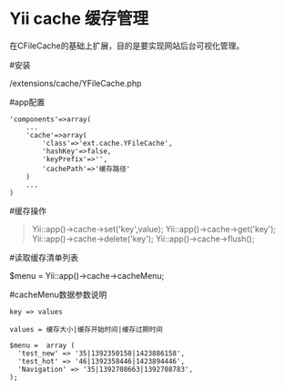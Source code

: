 Yii cache 缓存管理
====================

在CFileCache的基础上扩展，目的是要实现网站后台可视化管理。

#安装

/extensions/cache/YFileCache.php

#app配置

	'components'=>array(
		...
		'cache'=>array(
			'class'=>'ext.cache.YFileCache',
			'hashKey'=>false,
			'keyPrefix'=>'',
			'cachePath'=>'缓存路径'
		)
		...
	)

#缓存操作

> Yii::app()->cache->set('key',value);
> Yii::app()->cache->get('key');
> Yii::app()->cache->delete('key');
> Yii::app()->cache->flush();

#读取缓存清单列表

$menu = Yii::app()->cache->cacheMenu;

#cacheMenu数据参数说明
	
	key => values
	
	values = 缓存大小|缓存开始时间|缓存过期时间
	
	$menu =  array (
	  'test_new' => '35|1392350158|1423886158',
	  'test_hot' => '46|1392358446|1423894446',
	  'Navigation' => '35|1392708663|1392708783',
	);